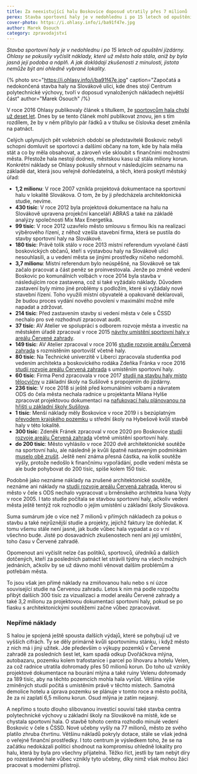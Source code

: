 ```yaml
---
title: Za neexistující halu Boskovice doposud utratily přes 7 milionů
perex: Stavba sportovní haly je v nedohlednu i po 15 letech od opuštění jízdárny. Ohlasy se pokusily vyčíslit náklady, které už město hala stála, aniž by byla jasná její podoba a náplň.
cover-photo: https://i.ohlasy.info/i/ba91f47e.jpg
author: Marek Osouch
category: zpravodajství
---
```


*Stavba sportovní haly je v nedohlednu i po 15 letech od opuštění jízdárny. Ohlasy se pokusily vyčíslit náklady, které už město hala stála, aniž by byla jasná její podoba a náplň. A jak dokládají zkušenosti z minulosti, jistota nemůže být ani ohledně vybrané lokality.*

{% photo src="https://i.ohlasy.info/i/ba91f47e.jpg" caption="Započatá a nedokončená stavba haly na Slovákově ulici, kde dnes stojí Centrum polytechnické výchovy, tvoří v doposud vynaložených nákladech největší část" author="Marek Osouch" /%}

V roce 2016 Ohlasy publikovaly článek s titulkem, že [sportovcům hala chybí už deset let](https://ohlasy.info/clanky/2016/05/historie-haly.html). Dnes by se tento článek mohl publikovat znovu, jen s tím rozdílem, že by v něm přibylo pár řádků a v titulku se číslovka deset změnila na patnáct.

Celých uplynulých pět volebních období se představitelé Boskovic nebyli schopni domluvit se sportovci a dalšími občany na tom, kde by hala měla stát a co by měla obsahovat, a zároveň vše skloubit s finančními možnostmi města. Přestože hala nestojí dodnes, městskou kasu už stála miliony korun. Konkrétní náklady se Ohlasy pokusily shrnout v následujícím seznamu na základě dat, která jsou veřejně dohledatelná, a těch, která poskytl městský úřad:

* **1,2 milionu**: V roce 2007 vznikla projektová dokumentace na sportovní halu v lokalitě Slovákova. O tom, že by ji předcházela architektonická studie, nevíme.
* **430 tisíc**: V roce 2012 byla projektová dokumentace na halu na Slovákově upravena projekční kanceláří ABRAS a také na základě analýzy společnosti Mix Max Energetika.
* **99 tisíc**: V roce 2012 uzavřelo město smlouvu s firmou Ikis na realizaci výběrového řízení, z něhož vzešla stavební firma, která se pustila do stavby sportovní haly na Slovákově.
* **180 tisíc**: Právě tolik stálo v roce 2013 místní referendum vyvolané částí boskovických občanů, kteří s výstavbou haly na Slovákově ulici nesouhlasili, a u vedení města se jinými prostředky ničeho nedomohli.
* **3,7 milionu**: Místní referendum bylo neúspěšné, na Slovákově se tak začalo pracovat a část peněz se proinvestovala. Jenže po změně vedení Boskovic po komunálních volbách v roce 2014 byla stavba v následujícím roce zastavena, což si také vyžádalo náklady. Důvodem zastavení byly mimo jiné problémy s podložím, které si vyžádaly nové stavební řízení. Toho využili místní obyvatelé a opakovaně deklarovali, že budou proces vydání nového povolení v maximální možné míře napadat a zdržovat.
* **214 tisíc**: Před zastavením stavby si vedení města v čele s ČSSD nechalo pro své rozhodnutí zpracovat audit.
* **37 tisíc**: AV Atelier ve spolupráci s odborem rozvoje města a investic na městském úřadě zpracoval v roce 2015 [návrhy umístění sportovní haly v areálu Červené zahrady](https://ohlasy.info/clanky/2015/11/varianty-haly.html).
* **149 tisíc**: AV Atelier zpracoval v roce 2016 [studie rozvoje areálu Červená zahrada](https://ohlasy.info/clanky/2016/11/cervenka-studie.html) s rozmístěním sportovišť včetně haly.
* **80 tisíc**: Na Technické univerzitě v Liberci zpracovala studentka pod vedením architekta a boskovického rodáka Zdeňka Fránka v roce 2016 [studii rozvoje areálu Červená zahrada](https://www.boskovice.cz/studie-sportovniho-arealu-quot-cervena-zahrada-quot/d-29461) s umístěním sportovní haly.
* **60 tisíc**: Firma Pend zpracovala v roce 2017 [studii na stavbu haly místo tělocvičny](https://ohlasy.info/clanky/2017/05/hala-susilova.html) u základní školy na Sušilově s propojením do jízdárny.
* **236 tisíc**: V roce 2018 si ještě před komunálními volbami a návratem ODS do čela města nechala radnice u projektanta Milana Hylše zpracovat projektovou dokumentaci na [nafukovací halu plánovanou na hřišti u základní školy Sušilova](https://ohlasy.info/clanky/2018/04/radnice-novinky.html).
* **1 tisíc**: Menší náklady měly Boskovice v roce 2019 i s bezúplatným [převodem krajského pozemku](https://ohlasy.info/clanky/2019/06/zastupitelstvo.html) u střední školy na Hybešově kvůli stavbě haly v této lokalitě.
* **300 tisíc**: Zdeněk Fránek zpracoval v roce 2020 pro Boskovice [studii rozvoje areálu Červená zahrada](https://ohlasy.info/clanky/2020/02/z-radnice.html) včetně umístění sportovní haly.
* **do 200 tisíc**: Město vyhlásilo v roce 2020 dvě architektonické soutěže na sportovní halu, ale následně je kvůli špatně nastaveným podmínkám [muselo obě zrušit](https://ohlasy.info/clanky/2020/12/soutez-zrusena.html). Ještě není známa přesná částka, na kolik soutěže vyšly, protože nedošlo k finančnímu vypořádání, podle vedení města se ale bude pohybovat do 200 tisíc, spíše kolem 150 tisíc.

Podobně jako neznáme náklady na zrušené architektonické soutěže, neznáme ani náklady na [studii rozvoje areálu Červená zahrada](https://data.ohlasy.info/2016/studie-cervenka.zip), kterou si město v čele s ODS nechalo vypracovat u brněnského architekta Ivana Vojty v roce 2005. I tato studie počítala se stavbou sportovní haly, ačkoliv vedení města ještě tentýž rok rozhodlo o jejím umístění u základní školy Slovákova.

Suma sumárum jde o více než 7 milionů v přímých nákladech za pokus o stavbu a také nejrůznější studie a projekty, jejichž faktury lze dohledat. K tomu všemu stále není jasné, jak bude vůbec hala vypadat a co v ní všechno bude. Jisté po dosavadních zkušenostech není ani její umístění, toho času v Červené zahradě.

Opomenout ani vyčíslit nelze čas politiků, sportovců, úředníků a dalších dotčených, kteří za posledních patnáct let strávili týdny na všech možných jednáních, ačkoliv by se už dávno mohli věnovat dalším problémům a potřebám města.

To jsou však jen přímé náklady na zmiňovanou halu nebo s ní úzce související studie na Červenou zahradu. Letos k nim má podle rozpočtu přibýt dalších 300 tisíc za vizualizaci a model areálu Červené zahrady a také 3,2 milionu za projektovou dokumentaci sportovní haly, pokud se po fiasku s architektonickými soutěžemi začne vůbec zpracovávat.

### Nepřímé náklady

S halou je spojená ještě spousta dalších výdajů, které se pohybují už ve vyšších cifrách. Ty se děly primárně kvůli sportovnímu stánku, i když město z nich má i jiný užitek. Jde především o výkupy pozemků v Červené zahradě za posledních šest let, kam spadá odkup Dvořáčkova mlýna, autobazaru, pozemku kolem trafostanice i parcel po lihovaru a hotelu Velen, za což radnice utratila dohromady přes 50 milionů korun. Do toho už vznikly projektové dokumentace na bourání mlýna a také ruiny Velenu dohromady za 189 tisíc, aby na těchto pozemcích mohla hala vyrůst. Většina výše zmíněných studií počítá s umístěním právě v těchto místech. Samotná demolice hotelu a úprava pozemku se plánuje v tomto roce a město počítá, že za ni zaplatí 6,5 milionu korun. Osud mlýna je zatím nejasný.

A nepřímo s touto dlouho slibovanou investicí souvisí také stavba centra polytechnické výchovy u základní školy na Slovákově na místě, kde se chystala sportovní hala. O stavbě tohoto centra rozhodlo minulé vedení Boskovic v čele s ČSSD. Nové učebny vyšly na 77 milionů, město ze svého platilo zhruba čtvrtinu. Většinu nákladů pokryly dotace, stále se však jedná o veřejné finanční prostředky. I toto centrum je výsledkem toho, že se na začátku nedokázali politici shodnout na kompromisu ohledně lokality pro halu, která by byla pro všechny přijatelná. Těžko říct, jestli by tam nebýt díry po rozestavěné hale vůbec vznikly tyto učebny, díky nimž však mohou žáci pracovat s moderními přístroji.
